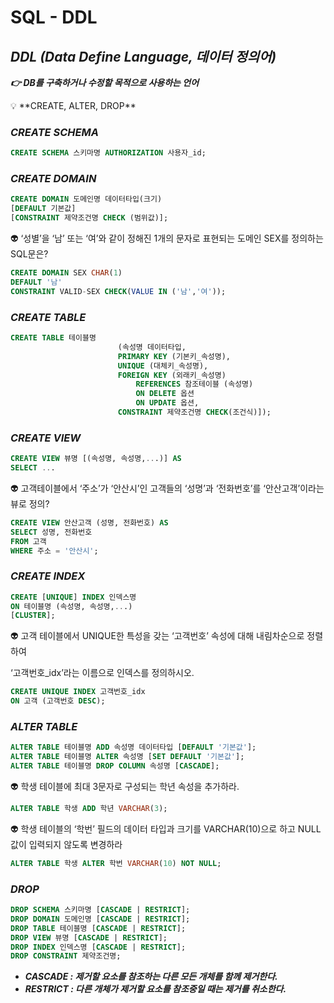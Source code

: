 # SQL - DDL

## ***DDL (Data Define Language, 데이터 정의어)***

***👉 DB를 구축하거나 수정할 목적으로 사용하는 언어***

<aside>
💡 **CREATE, ALTER, DROP**

</aside>

### *CREATE SCHEMA*

```sql
CREATE SCHEMA 스키마명 AUTHORIZATION 사용자_id;
```

### *CREATE DOMAIN*

```sql
CREATE DOMAIN 도메인명 데이터타입(크기)
[DEFAULT 기본값]
[CONSTRAINT 제약조건명 CHECK (범위값)];
```

👽 ‘성별’을 ‘남’ 또는 ‘여’와 같이 정해진 1개의 문자로 표현되는 도메인 SEX를 정의하는 SQL문은?

```sql
CREATE DOMAIN SEX CHAR(1)
DEFAULT '남'
CONSTRAINT VALID-SEX CHECK(VALUE IN ('남','여'));
```

### *CREATE TABLE*

```sql
CREATE TABLE 테이블명
						(속성명 데이터타입,
						PRIMARY KEY (기본키_속성명),
						UNIQUE (대체키_속성명),
						FOREIGN KEY (외래키_속성명)
							REFERENCES 참조테이블 (속성명)
							ON DELETE 옵션
							ON UPDATE 옵션,
						CONSTRAINT 제약조건명 CHECK(조건식)]);
```

### *CREATE VIEW*

```sql
CREATE VIEW 뷰명 [(속성명, 속성명,...)] AS
SELECT ...
```

👽 고객테이블에서 ‘주소’가 ‘안산시’인 고객들의 ‘성명’과 ‘전화번호’를 ‘안산고객’이라는 뷰로 정의?

```sql
CREATE VIEW 안산고객 (성명, 전화번호) AS
SELECT 성명, 전화번호
FROM 고객
WHERE 주소 = '안산시';
```

### *CREATE INDEX*

```sql
CREATE [UNIQUE] INDEX 인덱스명
ON 테이블명 (속성명, 속성명,...)
[CLUSTER];
```

👽 고객 테이블에서 UNIQUE한 특성을 갖는 ‘고객번호’ 속성에 대해 내림차순으로 정렬하여 

‘고객번호_idx’라는 이름으로 인덱스를 정의하시오.

```sql
CREATE UNIQUE INDEX 고객번호_idx
ON 고객 (고객번호 DESC);
```

### *ALTER TABLE*

```sql
ALTER TABLE 테이블명 ADD 속성명 데이터타입 [DEFAULT '기본값'];
ALTER TABLE 테이블명 ALTER 속성명 [SET DEFAULT '기본값'];
ALTER TABLE 테이블명 DROP COLUMN 속성명 [CASCADE];
```

👽 학생 테이블에 최대 3문자로 구성되는 학년 속성을 추가하라.

```sql
ALTER TABLE 학생 ADD 학년 VARCHAR(3);
```

👽 학생 테이블의 ‘학번’ 필드의 데이터 타입과 크기를 VARCHAR(10)으로 하고 NULL 값이 입력되지 않도록 변경하라

```sql
ALTER TABLE 학생 ALTER 학번 VARCHAR(10) NOT NULL;
```

### *DROP*

```sql
DROP SCHEMA 스키마명 [CASCADE | RESTRICT];
DROP DOMAIN 도메인명 [CASCADE | RESTRICT];
DROP TABLE 테이블명 [CASCADE | RESTRICT];
DROP VIEW 뷰명 [CASCADE | RESTRICT];
DROP INDEX 인덱스명 [CASCADE | RESTRICT];
DROP CONSTRAINT 제약조건명;
```

- ***CASCADE : 제거할 요소를 참조하는 다른 모든 개체를 함께 제거한다.***
- ***RESTRICT : 다른 개체가 제거할 요소를 참조중일 때는 제거를 취소한다.***
